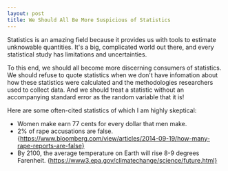 ```yaml
---
layout: post
title: We Should All Be More Suspicious of Statistics
---
```


Statistics is an amazing field because it provides us with tools to estimate unknowable quantities. It's a big, complicated world out there, and every statistical study has limitations and uncertainties.

To this end, we should all become more discerning consumers of statistics.  We should refuse to quote statistics when we don't have 
infomation about how these statistics were calculated and the methodologies researchers used to collect data.  And we should treat a statistic without an accompanying standard error as the random variable that it is!

Here are some often-cited statistics of which I am highly skeptical:

* Women make earn 77 cents for every dollar that men make.
* 2% of rape accusations are false. {https://www.bloomberg.com/view/articles/2014-09-19/how-many-rape-reports-are-false}
* By 2100, the average temperature on Earth will rise 8-9 degrees Farenheit. {https://www3.epa.gov/climatechange/science/future.html}
